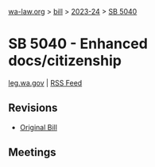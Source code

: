 [wa-law.org](/) > [bill](/bill/) > [2023-24](/bill/2023-24/) > [SB 5040](/bill/2023-24/sb/5040/)

# SB 5040 - Enhanced docs/citizenship
[leg.wa.gov](https://app.leg.wa.gov/billsummary?BillNumber=5040&Year=2023&Initiative=false) | [RSS Feed](./rss.xml)

## Revisions
* [Original Bill](1/)

## Meetings